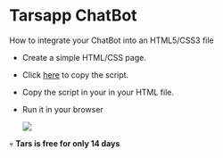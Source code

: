 ﻿
# Tarsapp ChatBot

How to integrate your ChatBot into an HTML5/CSS3 file


- Create a simple HTML/CSS page.
- Click [here](https://help.hellotars.com/en/articles/1001447-adding-bot-widget-on-your-site) to copy the script.
- Copy the script in your <body> in your HTML file.
- Run it in your browser
  
  
  ![](https://www.google.com/imgres?imgurl=https%3A%2F%2Fwww.efrei.fr%2Fwp-content%2Fuploads%2F2019%2F06%2FLogo-Efrei-2017-Fr-Web.png&imgrefurl=https%3A%2F%2Fwww.efrei.fr%2F&tbnid=1V9sgkMl7dUWLM&vet=12ahUKEwjRvr-sw9n0AhVuAWMBHaSICZIQMygAegUIARCXAQ..i&docid=Fyh__V9dncurQM&w=800&h=296&q=logo%20efrei%20http&ved=2ahUKEwjRvr-sw9n0AhVuAWMBHaSICZIQMygAegUIARCXAQ)

:skull: **Tars is free for only 14 days**









